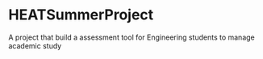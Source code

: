 # HEATSummerProject
A project that build a assessment tool for Engineering students to manage academic study 
